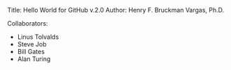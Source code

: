 Title: Hello World for GitHub v.2.0
Author: Henry F. Bruckman Vargas, Ph.D.

Collaborators:
* Linus Tolvalds
* Steve Job
* Bill Gates
* Alan Turing
